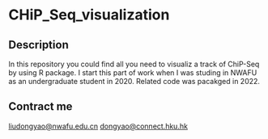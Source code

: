 # CHiP_Seq_visualization

## Description
In this repository you could find all you need to visualiz a track of ChiP-Seq by using R package. 
I start this part of work when I was studing in NWAFU as an undergraduate student in 2020. Related code was pacakged in 2022.

## Contract me
liudongyao@nwafu.edu.cn
dongyao@connect.hku.hk
